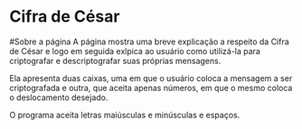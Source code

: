 # Cifra de César

#Sobre a página 
A página mostra uma breve explicação a respeito da Cifra de César e logo em seguida 
exlpica ao usuário como utilizá-la para criptografar e descriptografar suas próprias mensagens.

Ela apresenta duas caixas, uma em que o usuário coloca a mensagem a ser criptografada 
e outra, que aceita apenas números, em que o mesmo coloca o deslocamento desejado. 

O programa aceita letras maiúsculas e minúsculas e espaços.  

